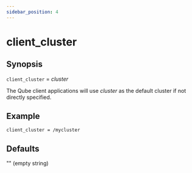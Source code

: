 ```yaml
---
sidebar_position: 4
---
```


# client_cluster

## Synopsis

`client_cluster` =  _cluster_

The Qube client applications will use _cluster_  as the default cluster if
not directly specified.

## Example
```
client_cluster = /mycluster
```

## Defaults

"" (empty string)

